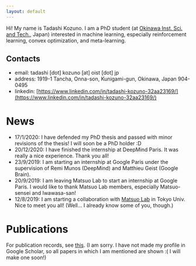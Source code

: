 ```yaml
---
layout: default
---
```


Hi! My name is Tadashi Kozuno. I am a PhD student (at [Okinawa Inst. Sci. and Tech.](https://www.oist.jp/), Japan) interested in machine learning, especially reinforcement learning, convex optimization, and meta-learning.

## Contacts
*   email: tadashi \[dot\] kozuno \[at\] oist \[dot\] jp
*   address: 1919-1 Tancha, Onna-son, Kunigami-gun, Okinawa, Japan 904-0495
*   linkedin: [https://www.linkedin.com/in/tadashi-kozuno-32aa23169/](https://www.linkedin.com/in/tadashi-kozuno-32aa23169/)

# News

*   17/1/2020: I have defended my PhD thesis and passed with minor revisions of the thesis! I will soon be a PhD holder :D
*   20/12/2020: I have finished the internship at DeepMind Paris. It was really a nice experience. Thank you all!
*   23/9/2019: I am starting an internship at Google Paris under the supervision of Remi Munos (DeepMind) and Matthieu Geist (Google Brain).
*   20/9/2019: I am leaving Matsuo Lab to start an internship at Google Paris. I would like to thank Matsuo Lab members, especially Matsuo-sensei and Iwawasa-san!
*   12/8/2019: I am starting a collaboration with [Matsuo Lab](https://weblab.t.u-tokyo.ac.jp/en/) in Tokyo Univ. Nice to meet you all! (Well... I already know some of you, though.)

# Publications

For publication records, see [this](https://scholar.google.com/scholar?hl=en&as_sdt=0%2C5&q=tadashi+kozuno&btnG=). (I am sorry. I have not made my profile in Google Scholar, so all papers in which I am mentioned are shown :( I will make one soon!)
